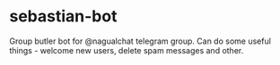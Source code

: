 # sebastian-bot

Group butler bot for @nagualchat telegram group. Can do some useful things - welcome new users, delete spam messages and other.
